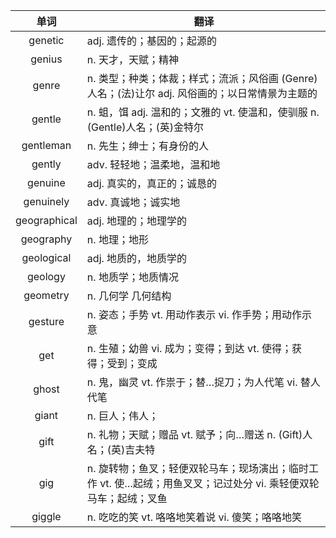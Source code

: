 |单词|翻译  |
|:--:|--| 
|	genetic  		|		adj. 遗传的；基因的；起源的	|		
|	genius  		|		n. 天才，天赋；精神	|		
|	genre  		|		n. 类型；种类；体裁；样式；流派；风俗画 (Genre)人名；(法)让尔 adj. 风俗画的；以日常情景为主题的	|		
|	gentle  		|		n. 蛆，饵 adj. 温和的；文雅的 vt. 使温和，使驯服 n. (Gentle)人名；(英)金特尔	|		
|	gentleman  		|		n. 先生；绅士；有身份的人	|		
|	gently  		|		adv. 轻轻地；温柔地，温和地	|		
|	genuine  		|		adj. 真实的，真正的；诚恳的	|		
|	genuinely  		|		adv. 真诚地；诚实地	|		
|	geographical  		|		adj. 地理的；地理学的	|		
|	geography  		|		n. 地理；地形	|		
|	geological  		|		adj. 地质的，地质学的	|		
|	geology  		|		n. 地质学；地质情况	|		
|	geometry  		|		n. 几何学 几何结构	|		
|	gesture  		|		n. 姿态；手势 vt. 用动作表示 vi. 作手势；用动作示意	|		
|	get  		|		n. 生殖；幼兽 vi. 成为；变得；到达 vt. 使得；获得；受到；变成	|		
|	ghost  		|		n. 鬼，幽灵 vt. 作祟于；替…捉刀；为人代笔 vi. 替人代笔	|		
|	giant  		|		n. 巨人；伟人；	|		
|	gift  		|		n. 礼物；天赋；赠品 vt. 赋予；向…赠送 n. (Gift)人名；(英)吉夫特	|		
|	gig  		|		n. 旋转物；鱼叉；轻便双轮马车；现场演出；临时工作 vt. 使…起绒；用鱼叉叉；记过处分 vi. 乘轻便双轮马车；起绒；叉鱼	|		
|	giggle  		|		n. 吃吃的笑 vt. 咯咯地笑着说 vi. 傻笑；咯咯地笑	|		
